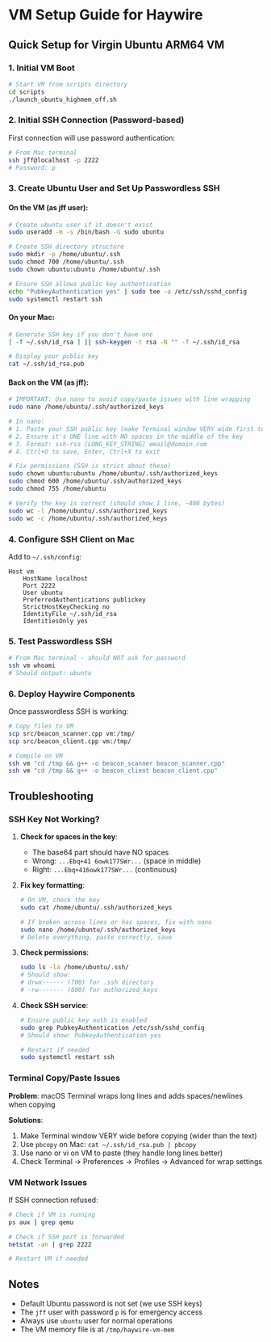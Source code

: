 # VM Setup Guide for Haywire

## Quick Setup for Virgin Ubuntu ARM64 VM

### 1. Initial VM Boot
```bash
# Start VM from scripts directory
cd scripts
./launch_ubuntu_highmem_off.sh
```

### 2. Initial SSH Connection (Password-based)
First connection will use password authentication:
```bash
# From Mac terminal
ssh jff@localhost -p 2222
# Password: p
```

### 3. Create Ubuntu User and Set Up Passwordless SSH

#### On the VM (as jff user):
```bash
# Create ubuntu user if it doesn't exist
sudo useradd -m -s /bin/bash -G sudo ubuntu

# Create SSH directory structure
sudo mkdir -p /home/ubuntu/.ssh
sudo chmod 700 /home/ubuntu/.ssh
sudo chown ubuntu:ubuntu /home/ubuntu/.ssh

# Ensure SSH allows public key authentication
echo "PubkeyAuthentication yes" | sudo tee -a /etc/ssh/sshd_config
sudo systemctl restart ssh
```

#### On your Mac:
```bash
# Generate SSH key if you don't have one
[ -f ~/.ssh/id_rsa ] || ssh-keygen -t rsa -N "" -f ~/.ssh/id_rsa

# Display your public key
cat ~/.ssh/id_rsa.pub
```

#### Back on the VM (as jff):
```bash
# IMPORTANT: Use nano to avoid copy/paste issues with line wrapping
sudo nano /home/ubuntu/.ssh/authorized_keys

# In nano:
# 1. Paste your SSH public key (make Terminal window VERY wide first to avoid wrapping)
# 2. Ensure it's ONE line with NO spaces in the middle of the key
# 3. Format: ssh-rsa [LONG_KEY_STRING] email@domain.com
# 4. Ctrl+O to save, Enter, Ctrl+X to exit

# Fix permissions (SSH is strict about these)
sudo chown ubuntu:ubuntu /home/ubuntu/.ssh/authorized_keys
sudo chmod 600 /home/ubuntu/.ssh/authorized_keys
sudo chmod 755 /home/ubuntu

# Verify the key is correct (should show 1 line, ~400 bytes)
sudo wc -l /home/ubuntu/.ssh/authorized_keys
sudo wc -c /home/ubuntu/.ssh/authorized_keys
```

### 4. Configure SSH Client on Mac

Add to `~/.ssh/config`:
```
Host vm
    HostName localhost
    Port 2222
    User ubuntu
    PreferredAuthentications publickey
    StrictHostKeyChecking no
    IdentityFile ~/.ssh/id_rsa
    IdentitiesOnly yes
```

### 5. Test Passwordless SSH
```bash
# From Mac terminal - should NOT ask for password
ssh vm whoami
# Should output: ubuntu
```

### 6. Deploy Haywire Components

Once passwordless SSH is working:

```bash
# Copy files to VM
scp src/beacon_scanner.cpp vm:/tmp/
scp src/beacon_client.cpp vm:/tmp/

# Compile on VM
ssh vm "cd /tmp && g++ -o beacon_scanner beacon_scanner.cpp"
ssh vm "cd /tmp && g++ -o beacon_client beacon_client.cpp"
```

## Troubleshooting

### SSH Key Not Working?

1. **Check for spaces in the key**:
   - The base64 part should have NO spaces
   - Wrong: `...Ebq+41 6owk177SWr...` (space in middle)
   - Right: `...Ebq+416owk177SWr...` (continuous)

2. **Fix key formatting**:
   ```bash
   # On VM, check the key
   sudo cat /home/ubuntu/.ssh/authorized_keys
   
   # If broken across lines or has spaces, fix with nano
   sudo nano /home/ubuntu/.ssh/authorized_keys
   # Delete everything, paste correctly, save
   ```

3. **Check permissions**:
   ```bash
   sudo ls -la /home/ubuntu/.ssh/
   # Should show:
   # drwx------ (700) for .ssh directory
   # -rw------- (600) for authorized_keys
   ```

4. **Check SSH service**:
   ```bash
   # Ensure public key auth is enabled
   sudo grep PubkeyAuthentication /etc/ssh/sshd_config
   # Should show: PubkeyAuthentication yes
   
   # Restart if needed
   sudo systemctl restart ssh
   ```

### Terminal Copy/Paste Issues

**Problem**: macOS Terminal wraps long lines and adds spaces/newlines when copying

**Solutions**:
1. Make Terminal window VERY wide before copying (wider than the text)
2. Use `pbcopy` on Mac: `cat ~/.ssh/id_rsa.pub | pbcopy`
3. Use nano or vi on VM to paste (they handle long lines better)
4. Check Terminal → Preferences → Profiles → Advanced for wrap settings

### VM Network Issues

If SSH connection refused:
```bash
# Check if VM is running
ps aux | grep qemu

# Check if SSH port is forwarded
netstat -an | grep 2222

# Restart VM if needed
```

## Notes

- Default Ubuntu password is not set (we use SSH keys)
- The `jff` user with password `p` is for emergency access
- Always use `ubuntu` user for normal operations
- The VM memory file is at `/tmp/haywire-vm-mem`